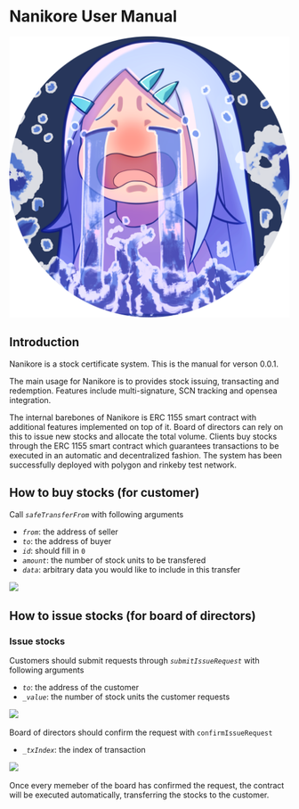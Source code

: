 # Nanikore User Manual

![](https://raw.githubusercontent.com/allen880117/nanikore/main/metadata/art/nanikore.png)

## Introduction

Nanikore is a stock certificate system. This is the manual for verson 0.0.1.

The main usage for Nanikore is to provides stock issuing, transacting and redemption. Features include multi-signature, SCN tracking and opensea integration.

The internal barebones of Nanikore is ERC 1155 smart contract with additional features implemented on top of it. Board of directors can rely on this to issue new stocks and allocate the total volume. Clients buy stocks through the ERC 1155 smart contract which guarantees transactions to be executed in an automatic and decentralized fashion. The system has been successfully deployed with polygon and rinkeby test network.

## How to buy stocks (for customer)

Call *`safeTransferFrom`* with following arguments
* *`from`*: the address of seller
* *`to`*: the address of buyer
* *`id`*: should fill in `0`
* *`amount`*: the number of stock units to be transfered
* *`data`*: arbitrary data you would like to include in this transfer

![](https://i.imgur.com/C0hL5K4.png)


## How to issue stocks (for board of directors)

### Issue stocks

Customers should submit requests through *`submitIssueRequest`* with following arguments
* *`to`*: the address of the customer
* *`_value`*: the number of stock units the customer requests

![](https://i.imgur.com/PUGCejB.png)


Board of directors should confirm the request with `confirmIssueRequest`
* *`_txIndex`*: the index of transaction

![](https://i.imgur.com/MYDZAW4.png)

Once every memeber of the board has confirmed the request, the contract will be executed automatically, transferring the stocks to the customer.

